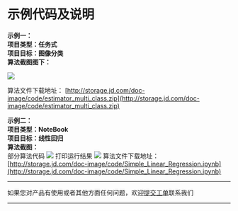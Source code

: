 # 示例代码及说明

**示例一：  
项目类型：任务式  
项目目标：图像分类    
算法截图图下：**  


![](http://storage.jd.com/doc-image/image281.png)

算法文件下载地址：
[http://storage.jd.com/doc-image/code/estimator_multi_class.zip](http://storage.jd.com/doc-image/code/estimator_multi_class.zip)

**示例二：  
项目类型：NoteBook  
项目目标：线性回归    
算法截图：**  
部分算法代码
![](http://storage.jd.com/doc-image/image282.png)
打印运行结果
![](http://storage.jd.com/doc-image/image283.png)
算法文件下载地址：
[http://storage.jd.com/doc-image/code/Simple_Linear_Regression.ipynb](http://storage.jd.com/doc-image/code/Simple_Linear_Regression.ipynb)


---

如果您对产品有使用或者其他方面任何问题，欢迎[提交工单](http://neuhub.jd.com/workorder/init/2/NeuFoundry%E7%A5%9E%E9%93%B8%E5%B9%B3%E5%8F%B0)联系我们

---